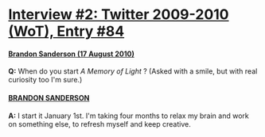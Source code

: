 # [Interview #2: Twitter 2009-2010 (WoT), Entry #84](https://www.theoryland.com/intvmain.php?i=2#84)

#### [Brandon Sanderson (17 August 2010)](http://twitter.com/BrandonSandrson/status/21381974642)

**Q:**
When do you start
*A Memory of Light*
? (Asked with a smile, but with real curiosity too I'm sure.)

#### [BRANDON SANDERSON](http://twitter.com/BrandSanderson/status/21382000152)

**A:**
I start it January 1st. I'm taking four months to relax my brain and work on something else, to refresh myself and keep creative.

